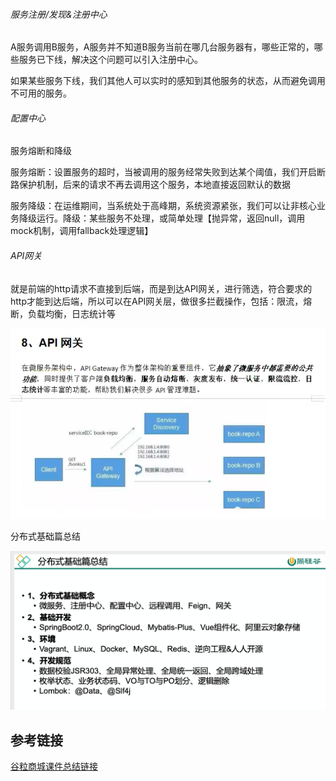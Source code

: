 ###### 服务注册/发现&注册中心

A服务调用B服务，A服务并不知道B服务当前在哪几台服务器有，哪些正常的，哪些服务已下线，解决这个问题可以引入注册中心。

如果某些服务下线，我们其他人可以实时的感知到其他服务的状态，从而避免调用不可用的服务。

###### 配置中心

服务熔断和降级

服务熔断：设置服务的超时，当被调用的服务经常失败到达某个阈值，我们开启断路保护机制，后来的请求不再去调用这个服务，本地直接返回默认的数据

服务降级：在运维期间，当系统处于高峰期，系统资源紧张，我们可以让非核心业务降级运行。降级：某些服务不处理，或简单处理【抛异常，返回null，调用mock机制，调用fallback处理逻辑】

###### API网关

就是前端的http请求不直接到后端，而是到达API网关，进行筛选，符合要求的http才能到达后端，所以可以在API网关层，做很多拦截操作，包括：限流，熔断，负载均衡，日志统计等

![image-20200815151523721](%E8%B0%B7%E7%B2%92%E5%95%86%E5%9F%8E%E5%9F%BA%E7%A1%80%E7%AF%87.assets/image-20200815151523721.png)

分布式基础篇总结

![image-20200815161815193](%E8%B0%B7%E7%B2%92%E5%95%86%E5%9F%8E%E5%9F%BA%E7%A1%80%E7%AF%87.assets/image-20200815161815193.png)

## 参考链接

[谷粒商城课件总结链接](https://blog.csdn.net/hancoder/article/details/106922139)